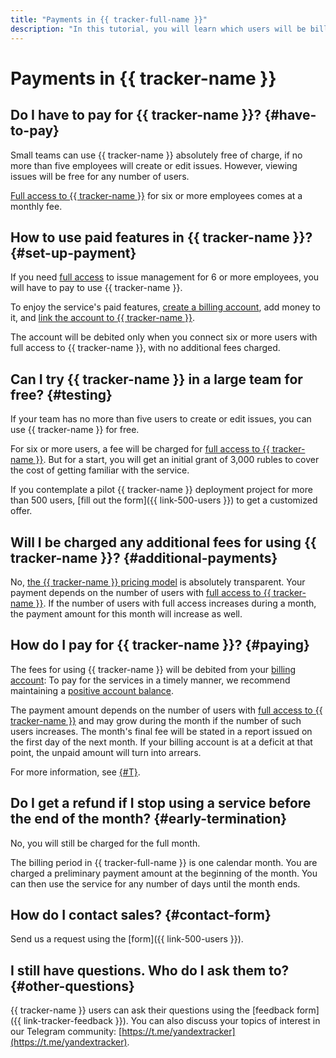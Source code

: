```yaml
---
title: "Payments in {{ tracker-full-name }}"
description: "In this tutorial, you will learn which users will be billed for {{ tracker-name }} and how to use its paid features."
---
```


# Payments in {{ tracker-name }}

## Do I have to pay for {{ tracker-name }}? {#have-to-pay}

Small teams can use {{ tracker-name }} absolutely free of charge, if no more than five employees will create or edit issues. However, viewing issues will be free for any number of users.

[Full access to {{ tracker-name }}](access.md) for six or more employees comes at a monthly fee.

## How to use paid features in {{ tracker-name }}? {#set-up-payment}

If you need [full access](access.md) to issue management for 6 or more employees, you will have to pay to use {{ tracker-name }}.

To enjoy the service's paid features, [create a billing account](billing-account.md#create), add money to it, and [link the account to {{ tracker-name }}](billing-account.md#bind).

The account will be debited only when you connect six or more users with full access to {{ tracker-name }}, with no additional fees charged.

## Can I try {{ tracker-name }} in a large team for free? {#testing}

If your team has no more than five users to create or edit issues, you can use {{ tracker-name }} for free.

For six or more users, a fee will be charged for [full access to {{ tracker-name }}](access.md). But for a start, you will get an initial grant of 3,000 rubles to cover the cost of getting familiar with the service.

If you contemplate a pilot {{ tracker-name }} deployment project for more than 500 users, [fill out the form]({{ link-500-users }}) to get a customized offer.

## Will I be charged any additional fees for using {{ tracker-name }}? {#additional-payments}

No, [the {{ tracker-name }} pricing model](pricing.md) is absolutely transparent. Your payment depends on the number of users with [full access to {{ tracker-name }}](access.md). If the number of users with full access increases during a month, the payment amount for this month will increase as well.

## How do I pay for {{ tracker-name }}? {#paying}

The fees for using {{ tracker-name }} will be debited from your [billing account](billing-account.md): To pay for the services in a timely manner, we recommend maintaining a [positive account balance](pay-the-bill.md#balance).

The payment amount depends on the number of users with [full access to {{ tracker-name }}](access.md) and may grow during the month if the number of such users increases. The month's final fee will be stated in a report issued on the first day of the next month. If your billing account is at a deficit at that point, the unpaid amount will turn into arrears.

For more information, see [{#T}](pay-the-bill.md).

## Do I get a refund if I stop using a service before the end of the month? {#early-termination}

No, you will still be charged for the full month.

The billing period in {{ tracker-full-name }} is one calendar month. You are charged a preliminary payment amount at the beginning of the month. You can then use the service for any number of days until the month ends.

## How do I contact sales? {#contact-form}

Send us a request using the [form]({{ link-500-users }}).

## I still have questions. Who do I ask them to? {#other-questions}

{{ tracker-name }} users can ask their questions using the [feedback form]({{ link-tracker-feedback }}). You can also discuss your topics of interest in our Telegram community: [https://t.me/yandextracker](https://t.me/yandextracker).
